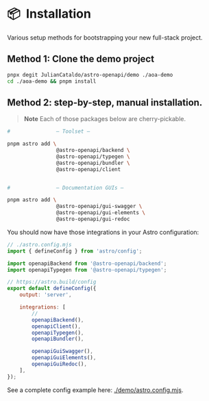 # 📦  Installation

Various setup methods for bootstrapping your new full-stack project.

<!-- more -->

## Method 1: Clone the demo project

```sh
pnpx degit JulianCataldo/astro-openapi/demo ./aoa-demo
cd ./aoa-demo && pnpm install
```

## Method 2: step-by-step, manual installation.

> **Note**
> Each of those packages below are cherry-pickable.

<!-- TODO: needless PEER DEPS -->

```sh
#               — Toolset —

pnpm astro add \
                @astro-openapi/backend \
                @astro-openapi/typegen \
                @astro-openapi/bundler \
                @astro-openapi/client


#               — Documentation GUIs —

pnpm astro add \
                @astro-openapi/gui-swagger \
                @astro-openapi/gui-elements \
                @astro-openapi/gui-redoc
```

You should now have those integrations in your Astro configuration:

```js
// ./astro.config.mjs
import { defineConfig } from 'astro/config';

import openapiBackend from '@astro-openapi/backend';
import openapiTypegen from '@astro-openapi/typegen';

// https://astro.build/config
export default defineConfig({
	output: 'server',

	integrations: [
		//
		openapiBackend(),
		openapiClient(),
		openapiTypegen(),
		openapiBundler(),

		openapiGuiSwagger(),
		openapiGuiElements(),
		openapiGuiRedoc(),
	],
});
```

See a complete config example here: [./demo/astro.config.mjs](https://github.com/JulianCataldo/astro-openapi/blob/main/demo/astro.config.mjs).
